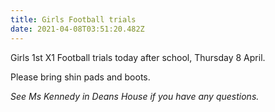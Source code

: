 ```yaml
---
title: Girls Football trials
date: 2021-04-08T03:51:20.482Z
---
```

Girls 1st X1 Football trials today after school, Thursday 8 April.  

Please bring shin pads and boots.  

*See Ms Kennedy in Deans House if you have any questions.*